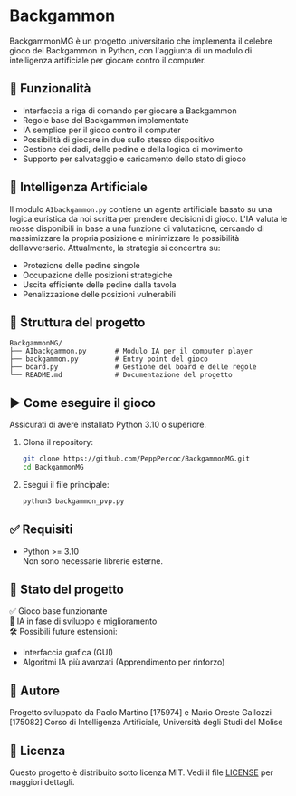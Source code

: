 # Backgammon

BackgammonMG è un progetto universitario che implementa il celebre gioco del Backgammon in Python, con l'aggiunta di un modulo di intelligenza artificiale per giocare contro il computer.

## 🔧 Funzionalità

- Interfaccia a riga di comando per giocare a Backgammon
- Regole base del Backgammon implementate
- IA semplice per il gioco contro il computer
- Possibilità di giocare in due sullo stesso dispositivo
- Gestione dei dadi, delle pedine e della logica di movimento
- Supporto per salvataggio e caricamento dello stato di gioco

## 🧠 Intelligenza Artificiale

Il modulo `AIbackgammon.py` contiene un agente artificiale basato su una logica euristica da noi scritta per prendere decisioni di gioco. L'IA valuta le mosse disponibili in base a una funzione di valutazione, cercando di massimizzare la propria posizione e minimizzare le possibilità dell’avversario. Attualmente, la strategia si concentra su:

- Protezione delle pedine singole
- Occupazione delle posizioni strategiche
- Uscita efficiente delle pedine dalla tavola
- Penalizzazione delle posizioni vulnerabili

## 📁 Struttura del progetto

```
BackgammonMG/
├── AIbackgammon.py       # Modulo IA per il computer player
├── backgammon.py         # Entry point del gioco
├── board.py              # Gestione del board e delle regole
└── README.md             # Documentazione del progetto
```

## ▶️ Come eseguire il gioco

Assicurati di avere installato Python 3.10 o superiore.

1. Clona il repository:
   ```bash
   git clone https://github.com/PeppPercoc/BackgammonMG.git
   cd BackgammonMG
   ```

2. Esegui il file principale:
   ```bash
   python3 backgammon_pvp.py
   ```

## ✅ Requisiti

- Python >= 3.10  
Non sono necessarie librerie esterne.

## 📌 Stato del progetto

✅ Gioco base funzionante  
🚧 IA in fase di sviluppo e miglioramento  
🛠 Possibili future estensioni:
- Interfaccia grafica (GUI)
- Algoritmi IA più avanzati (Apprendimento per rinforzo)

## 👤 Autore

Progetto sviluppato da Paolo Martino [175974] e Mario Oreste Gallozzi [175082] 
Corso di Intelligenza Artificiale, Università degli Studi del Molise

## 📄 Licenza

Questo progetto è distribuito sotto licenza MIT. Vedi il file [LICENSE](LICENSE) per maggiori dettagli.

